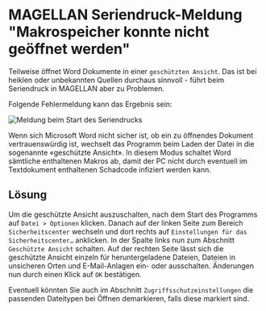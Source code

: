 # MAGELLAN Seriendruck-Meldung "Makrospeicher konnte nicht geöffnet werden"

Teilweise öffnet Word Dokumente in einer `geschützten Ansicht`. Das ist bei heiklen oder unbekannten Quellen durchaus sinnvoll - führt beim Seriendruck in MAGELLAN aber zu Problemen.

Folgende Fehlermeldung kann das Ergebnis sein:

![Meldung beim Start des Seriendrucks](/assets/images/word.01.png)

Wenn sich Microsoft Word nicht sicher ist, ob ein zu öffnendes Dokument vertrauenswürdig ist, wechselt das Programm beim Laden der Datei in die sogenannte «geschützte Ansicht». 
In diesem Modus schaltet Word sämtliche enthaltenen Makros ab, damit der PC nicht durch eventuell im Textdokument enthaltenen Schadcode infiziert werden kann.

## Lösung

Um die geschützte Ansicht auszuschalten, nach dem Start des Programms auf `Datei > Optionen` klicken. Danach auf der linken Seite zum Bereich `Sicherheitscenter` wechseln und dort rechts auf `Einstellungen für das Sicherheitscenter…` anklicken. 
In der Spalte links nun zum Abschnitt `Geschützte Ansicht` schalten. Auf der rechten Seite lässt sich die geschützte Ansicht einzeln für heruntergeladene Dateien, Dateien in unsicheren Orten und E-Mail-Anlagen ein- oder ausschalten. Änderungen nun durch einen Klick auf `OK` bestätigen.

Eventuell könnten Sie auch im Abschnitt  `Zugriffsschutzeinstellungen` die passenden Dateitypen bei Öffnen demarkieren, falls diese markiert sind.
